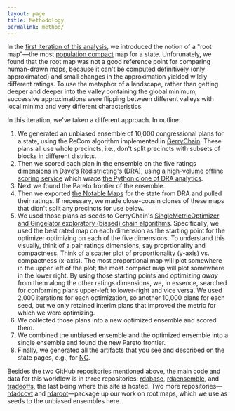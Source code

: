 ```yaml
---
layout: page
title: Methodology
permalink: method/
---
```


In the [first iteration of this analysis](https://alecramsay.github.io/pg/),
we introduced the notion of a "root map"&#8212;the 
most [population compact](https://alecramsay.github.io/pg/glossary/) map for a state.
Unforunately, we found that the root map was not a good reference point for comparing human-drawn maps,
because it can't be computed definitively (only approximated) and
small changes in the approximation yielded wildly different ratings.
To use the metaphor of a landscape, rather than getting deeper and deeper into the valley containing the global minimum,
successive approximations were flipping between different valleys with local minima and very different characteristics.

In this iteration, we've taken a different approach.
In outline:

1.  We generated an unbiased ensemble of 10,000 congressional plans for a state,
    using the ReCom algorithm implemented in [GerryChain](https://gerrychain.readthedocs.io/en/latest/).
    These plans all use whole precincts, i.e., don't split precincts with subsets of blocks in different districts.
2.  Then we scored each plan in the ensemble on the five ratings dimensions in [Dave's Redistricting's](https://davesredistricting.org/) (DRA), 
    using [a high-volume offline scoring service](https://github.com/rdatools/rdascore)
    which wraps [the Python clone of DRA analytics](https://github.com/dra2020/rdapy).
3.  Next we found the Pareto frontier of the ensemble.
4.  Then we exported [the Notable Maps](https://medium.com/dra-2020/notable-maps-66d744933a48) for the state from DRA and pulled their ratings.
    If necessary, we made close-cousin clones of these maps that didn't split any precincts for use below.
5.  We used those plans as seeds to GerryChain's [SingleMetricOptimizer and Gingelator exploratory (biased) chain algorithms](https://mggg.org/posts/gerrysuite).
    Specifically, we used the best rated map on each dimension as the starting point for the optimizer optimizing on each of the five dimensions.
    To understand this visually, think of a pair ratings dimensions, say proprtionality and compactness.
    Think of a scatter plot of proportionality (y-axis) vs. compactness (x-axis).
    The most proportional map will plot somewhere in the upper left of the plot;
    the most compact map will plot somewhere in the lower right.
    By using those starting points and optimizing *away* from them along the other ratings dimensions,
    we, in essence, searched for conforming plans upper-left to lower-right and vice versa.
    We used 2,000 iterations for each optimization, so another 10,000 plans for each seed,
    but we only retained interim plans that improved the metric for which we were optimizing.
6.  We collected those plans into a new optimized ensemble and scored them.
7.  We combined the unbiased ensemble and the optimized ensemble into a single ensemble and found the new Pareto frontier.
8.  Finally, we generated all the artifacts that you see and described on the state pages, e.g., for <a href="{{ site.baseurl }}/states/NC">NC</a>.

Besides the two GitHub repositories mentioned above, the main code and data for this workflow is in three repositories: [rdabase](https://github.com/rdatools/rdabase), [rdaensemble](https://github.com/rdatools/rdaensemble), and [tradeoffs](https://github.com/rdatools/tradeoffs), 
the last being where this site is hosted.
Two more repositories&#8212;[rdadccvt](https://github.com/rdatools/rdadccvt) and [rdaroot](https://github.com/rdatools/rdaroot)&#8212;package up our work on root maps, which we use as seeds to the unbiased ensembles here.
